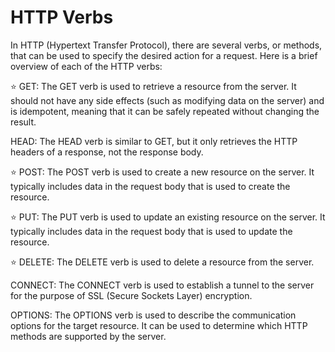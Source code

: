 # HTTP Verbs

In HTTP (Hypertext Transfer Protocol), there are several verbs, or methods, that can be used to specify the desired action for a request. Here is a brief overview of each of the HTTP verbs:

⭐ GET: The GET verb is used to retrieve a resource from the server. It should not have any side effects (such as modifying data on the server) and is idempotent, meaning that it can be safely repeated without changing the result.

HEAD: The HEAD verb is similar to GET, but it only retrieves the HTTP headers of a response, not the response body.

⭐ POST: The POST verb is used to create a new resource on the server. It typically includes data in the request body that is used to create the resource.

⭐ PUT: The PUT verb is used to update an existing resource on the server. It typically includes data in the request body that is used to update the resource.

⭐ DELETE: The DELETE verb is used to delete a resource from the server.

CONNECT: The CONNECT verb is used to establish a tunnel to the server for the purpose of SSL (Secure Sockets Layer) encryption.

OPTIONS: The OPTIONS verb is used to describe the communication options for the target resource. It can be used to determine which HTTP methods are supported by the server.